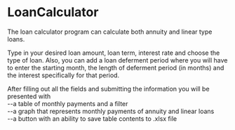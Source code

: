 # LoanCalculator
The loan calculator program can calculate both annuity and linear type loans.

Type in your desired loan amount, loan term, interest rate and choose the type of loan. 
Also, you can add a loan deferment period where you will have to enter the starting month, 
the length of deferment period (in months) and the interest specifically for that period. 

After filling out all the fields and submitting the information you will be presented with \
--a table of monthly payments and a filter \
--a graph that represents monthly payments of annuity and linear loans \
--a button with an ability to save table contents to .xlsx file
